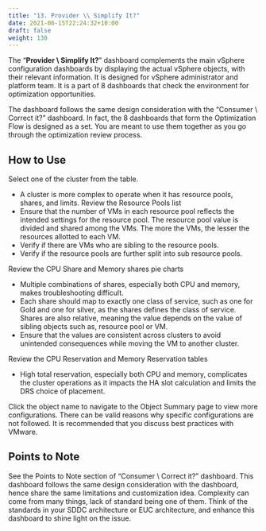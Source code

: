 ```yaml
---
title: "13. Provider \\ Simplify It?"
date: 2021-06-15T22:24:32+10:00
draft: false
weight: 130
---
```


The “**Provider \ Simplify It?**” dashboard complements the main vSphere configuration dashboards by displaying the actual vSphere objects, with their relevant information. It is designed for vSphere administrator and platform team. It is a part of 8 dashboards that check the environment for optimization opportunities. 

The dashboard follows the same design consideration with the “Consumer \ Correct it?” dashboard. In fact, the 8 dashboards that form the Optimization Flow is designed as a set. You are meant to use them together as you go through the optimization review process. 

## How to Use

Select one of the cluster from the table.
- A cluster is more complex to operate when it has resource pools, shares, and limits. 
Review the Resource Pools list
- Ensure that the number of VMs in each resource pool reflects the intended settings for the resource pool. The resource pool value is divided and shared among the VMs. The more the VMs, the lesser the resources allotted to each VM. 
- Verify if there are VMs who are sibling to the resource pools. 
- Verify if the resource pools are further split into sub resource pools. 

Review the CPU Share and Memory shares pie charts
- Multiple combinations of shares, especially both CPU and memory, makes troubleshooting difficult.
- Each share should map to exactly one class of service, such as one for Gold and one for silver, as the shares defines the class of service. Shares are also relative, meaning the value depends on the value of sibling objects such as, resource pool or VM. 
- Ensure that the values are consistent across clusters to avoid unintended consequences while moving the VM to another cluster.

Review the CPU Reservation and Memory Reservation tables
- High total reservation, especially both CPU and memory, complicates the cluster operations as it impacts the HA slot calculation and limits the DRS choice of placement.

Click the object name to navigate to the Object Summary page to view more configurations. There can be valid reasons why specific configurations are not followed. It is recommended that you discuss best practices with VMware.

## Points to Note

See the Points to Note section of “Consumer \ Correct it?” dashboard. This dashboard follows the same design consideration with the dashboard, hence share the same limitations and customization idea. 
Complexity can come from many things, lack of standard being one of them. Think of the standards in your SDDC architecture or EUC architecture, and enhance this dashboard to shine light on the issue.